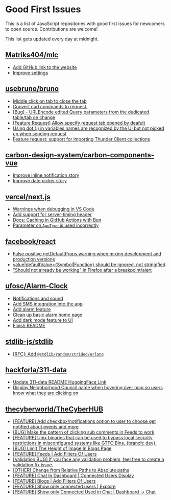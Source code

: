 # Good First Issues

This is a list of JavaScript repositories with good first issues for newcomers to open source. Contributions are welcome!

This list gets updated every day at midnight.

## [Matriks404/mlc](https://github.com/Matriks404/mlc)

- [Add GitHub link to the website](https://github.com/Matriks404/mlc/issues/60)
- [Improve settings](https://github.com/Matriks404/mlc/issues/21)

## [usebruno/bruno](https://github.com/usebruno/bruno)

- [Middle click on tab to close the tab](https://github.com/usebruno/bruno/issues/485)
- [Convert curl commands to request.](https://github.com/usebruno/bruno/issues/338)
- [[Bug] - URLEncode edited Query parameters from the dedicated table/tab on change](https://github.com/usebruno/bruno/issues/732)
- [[Feature Request] Allow specify request tab opened by deafult](https://github.com/usebruno/bruno/issues/332)
- [Using dot (.) in variables names are recognized by the UI but not picked up when sending request](https://github.com/usebruno/bruno/issues/345)
- [Feature request: support for importing Thunder Client collections](https://github.com/usebruno/bruno/issues/511)

## [carbon-design-system/carbon-components-vue](https://github.com/carbon-design-system/carbon-components-vue)

- [Improve inline notification story](https://github.com/carbon-design-system/carbon-components-vue/issues/1565)
- [Improve date picker story](https://github.com/carbon-design-system/carbon-components-vue/issues/1566)

## [vercel/next.js](https://github.com/vercel/next.js)

- [Warnings when debugging in VS Code](https://github.com/vercel/next.js/issues/24349)
- [Add support for server-timing header](https://github.com/vercel/next.js/issues/12382)
- [Docs: Caching in GitHub Actions with Bun](https://github.com/vercel/next.js/issues/57079)
- [Parameter on `AppType` is used incorrectly](https://github.com/vercel/next.js/issues/42846)

## [facebook/react](https://github.com/facebook/react)

- [False positive getDefaultProps warning when mixing development and production versions](https://github.com/facebook/react/issues/9999)
- [value|defaultValue={Symbol|Function} should be ignored, not stringified](https://github.com/facebook/react/issues/11734)
- ["Should not already be working" in Firefox after a breakpoint/alert](https://github.com/facebook/react/issues/17355)

## [ufosc/Alarm-Clock](https://github.com/ufosc/Alarm-Clock)

- [Notifications and sound](https://github.com/ufosc/Alarm-Clock/issues/4)
- [Add SMS integration into the app](https://github.com/ufosc/Alarm-Clock/issues/10)
- [Add alarm feature  ](https://github.com/ufosc/Alarm-Clock/issues/16)
- [Clean up basic alarm home page](https://github.com/ufosc/Alarm-Clock/issues/9)
- [Add dark mode feature to UI](https://github.com/ufosc/Alarm-Clock/issues/14)
- [Finish README ](https://github.com/ufosc/Alarm-Clock/issues/1)

## [stdlib-js/stdlib](https://github.com/stdlib-js/stdlib)

- [[RFC]: Add `@stdlib/random/strided/erlang`](https://github.com/stdlib-js/stdlib/issues/876)

## [hackforla/311-data](https://github.com/hackforla/311-data)

- [Update 311-data README HuggingFace Link](https://github.com/hackforla/311-data/issues/1544)
- [Display Neighborhood Council name when hovering over map so users know what they are clicking on](https://github.com/hackforla/311-data/issues/1538)

## [thecyberworld/TheCyberHUB](https://github.com/thecyberworld/TheCyberHUB)

- [[FEATURE] Add checkbox/notifications option to user to choose get notified about events and more](https://github.com/thecyberworld/TheCyberHUB/issues/629)
- [[BUG] Make the pattern of clicking sub comments in Feeds to work](https://github.com/thecyberworld/TheCyberHUB/issues/645)
- [[FEATURE] Unix binaries that can be used to bypass local security restrictions in misconfigured systems like GTFO Bins, {branch: dev}.](https://github.com/thecyberworld/TheCyberHUB/issues/498)
- [[BUG] Limit The Height of Image In Blogs Page](https://github.com/thecyberworld/TheCyberHUB/issues/642)
- [[FEATURE] Feeds | Add Filters Of Users ](https://github.com/thecyberworld/TheCyberHUB/issues/601)
- [[Validation BUG] If you face any validation problem, feel free to create a validation fix issue. ](https://github.com/thecyberworld/TheCyberHUB/issues/627)
- [[OTHER] Change from Relative Paths to Absolute paths](https://github.com/thecyberworld/TheCyberHUB/issues/618)
- [[FEATURE] Chat In Dashboard | Connected Users Display](https://github.com/thecyberworld/TheCyberHUB/issues/602)
- [[FEATURE] Blogs | Add Filters Of Users](https://github.com/thecyberworld/TheCyberHUB/issues/600)
- [[FEATURE] Show only connected users | Explore](https://github.com/thecyberworld/TheCyberHUB/issues/581)
- [[FEATURE] Show only Connected Used in Chat | Dashboard -> Chat](https://github.com/thecyberworld/TheCyberHUB/issues/580)

